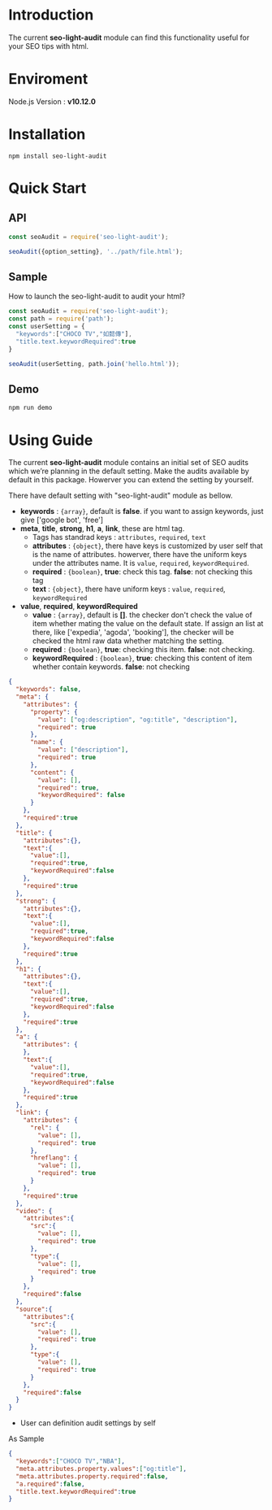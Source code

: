 # Introduction

The current **seo-light-audit** module can find this functionality useful for your SEO tips with html. 

# Enviroment

Node.js Version : **v10.12.0**

# Installation

```
npm install seo-light-audit
```

# Quick Start

## API

```js
const seoAudit = require('seo-light-audit');

seoAudit({option_setting}, '../path/file.html');
```

## Sample

How to launch the seo-light-audit to audit your html?

```js
const seoAudit = require('seo-light-audit');
const path = require('path');
const userSetting = {
  "keywords":["CHOCO TV","如懿傳"],
  "title.text.keywordRequired":true
}

seoAudit(userSetting, path.join('hello.html'));
```

## Demo

```
npm run demo
```

# Using Guide

The current **seo-light-audit** module contains an initial set of SEO audits which we’re planning in the default setting. Make the audits available by default in this package.
Howerver you can extend the setting by yourself.


There have default setting with "seo-light-audit" module as bellow.

- **keywords** : `{array}`, default is **false**. if you want to assign keywords, just give ['google bot', 'free']
- **meta**, **title**, **strong**, **h1**, **a**, **link**, these are html tag. 
  - Tags has standrad keys : `attributes`, `required`, `text`
  - **attributes** : `{object}`, there have keys is customized by user self that is the name of attributes.  howerver, there have the uniform keys under the attributes name. It is `value`, `required`, `keywordRequired`.
  - **required** : `{boolean}`, **true**: check this tag. **false**: not checking this tag
  - **text** : `{object}`, there have uniform keys : `value`, `required`, `keywordRequired`
- **value**, **required**, **keywordRequired**  
  - **value** : `{array}`, default is **[]**. the checker don't check the value of item whether mating the value on the default state. If assign an list at there, like ['expedia', 'agoda', 'booking'], the checker will be checked the html raw data whether matching the setting.
  - **required** : `{boolean}`, **true**: checking this item. **false**: not checking.
  - **keywordRequired** : `{boolean}`, **true**: checking this content of item whether contain keywords. **false**: not checking

```json
{
  "keywords": false,
  "meta": {
    "attributes": {
      "property": {
        "value": ["og:description", "og:title", "description"],
        "required": true
      },
      "name": {
        "value": ["description"],
        "required": true
      },
      "content": {
        "value": [],
        "required": true,
        "keywordRequired": false
      }
    },
    "required":true
  },
  "title": {
    "attributes":{},
    "text":{
      "value":[],
      "required":true,
      "keywordRequired":false
    },
    "required":true
  },
  "strong": {
    "attributes":{},
    "text":{
      "value":[],
      "required":true,
      "keywordRequired":false
    },
    "required":true
  },
  "h1": {
    "attributes":{},
    "text":{
      "value":[],
      "required":true,
      "keywordRequired":false
    },
    "required":true
  },
  "a": {
    "attributes": {
    },
    "text":{
      "value":[],
      "required":true,
      "keywordRequired":false
    },
    "required":true
  },
  "link": {
    "attributes": {
      "rel": {
        "value": [],
        "required": true
      },
      "hreflang": {
        "value": [],
        "required": true
      }
    },
    "required":true
  },
  "video": {
    "attributes":{
      "src":{
        "value": [],
        "required": true
      },
      "type":{
        "value": [],
        "required": true
      }
    },
    "required":false
  },
  "source":{
    "attributes":{
      "src":{
        "value": [],
        "required": true
      },
      "type":{
        "value": [],
        "required": true
      }
    },
    "required":false
  }
}
```

- User can definition audit settings by self

As Sample

```json
{
  "keywords":["CHOCO TV","NBA"],
  "meta.attributes.property.values":["og:title"],
  "meta.attributes.property.required":false,
  "a.required":false,
  "title.text.keywordRequired":true
}
```